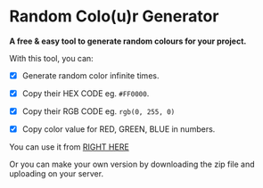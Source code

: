 # Random Colo(u)r Generator
**A free & easy tool to generate random colours for your project.**

With this tool, you can:
- [x] Generate random color infinite times.
- [x] Copy their HEX CODE eg. `#FF0000`.
- [x] Copy their RGB CODE eg. `rgb(0, 255, 0)`
- [x] Copy color value for RED, GREEN, BLUE in numbers.


You can use it from [RIGHT HERE](https://google.com)

Or you can make your own version by downloading the zip file and uploading on your server.
